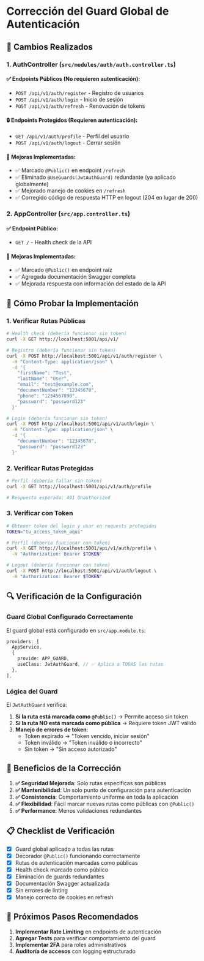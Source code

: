 # Corrección del Guard Global de Autenticación

## 🔧 Cambios Realizados

### 1. **AuthController** (`src/modules/auth/auth.controller.ts`)

#### ✅ Endpoints Públicos (No requieren autenticación):

- `POST /api/v1/auth/register` - Registro de usuarios
- `POST /api/v1/auth/login` - Inicio de sesión
- `POST /api/v1/auth/refresh` - Renovación de tokens

#### 🔒 Endpoints Protegidos (Requieren autenticación):

- `GET /api/v1/auth/profile` - Perfil del usuario
- `POST /api/v1/auth/logout` - Cerrar sesión

#### 🔄 Mejoras Implementadas:

- ✅ Marcado `@Public()` en endpoint `/refresh`
- ✅ Eliminado `@UseGuards(JwtAuthGuard)` redundante (ya aplicado globalmente)
- ✅ Mejorado manejo de cookies en `/refresh`
- ✅ Corregido código de respuesta HTTP en logout (204 en lugar de 200)

### 2. **AppController** (`src/app.controller.ts`)

#### ✅ Endpoint Público:

- `GET /` - Health check de la API

#### 🔄 Mejoras Implementadas:

- ✅ Marcado `@Public()` en endpoint raíz
- ✅ Agregada documentación Swagger completa
- ✅ Mejorada respuesta con información del estado de la API

## 🧪 Cómo Probar la Implementación

### 1. **Verificar Rutas Públicas**

```bash
# Health check (debería funcionar sin token)
curl -X GET http://localhost:5001/api/v1/

# Registro (debería funcionar sin token)
curl -X POST http://localhost:5001/api/v1/auth/register \
  -H "Content-Type: application/json" \
  -d '{
    "firstName": "Test",
    "lastName": "User",
    "email": "test@example.com",
    "documentNumber": "12345678",
    "phone": "1234567890",
    "password": "password123"
  }'

# Login (debería funcionar sin token)
curl -X POST http://localhost:5001/api/v1/auth/login \
  -H "Content-Type: application/json" \
  -d '{
    "documentNumber": "12345678",
    "password": "password123"
  }'
```

### 2. **Verificar Rutas Protegidas**

```bash
# Perfil (debería fallar sin token)
curl -X GET http://localhost:5001/api/v1/auth/profile

# Respuesta esperada: 401 Unauthorized
```

### 3. **Verificar con Token**

```bash
# Obtener token del login y usar en requests protegidos
TOKEN="tu_access_token_aqui"

# Perfil (debería funcionar con token)
curl -X GET http://localhost:5001/api/v1/auth/profile \
  -H "Authorization: Bearer $TOKEN"

# Logout (debería funcionar con token)
curl -X POST http://localhost:5001/api/v1/auth/logout \
  -H "Authorization: Bearer $TOKEN"
```

## 🔍 Verificación de la Configuración

### Guard Global Configurado Correctamente

El guard global está configurado en `src/app.module.ts`:

```typescript
providers: [
  AppService,
  {
    provide: APP_GUARD,
    useClass: JwtAuthGuard, // ✅ Aplica a TODAS las rutas
  },
],
```

### Lógica del Guard

El `JwtAuthGuard` verifica:

1. **Si la ruta está marcada como `@Public()`** → Permite acceso sin token
2. **Si la ruta NO está marcada como pública** → Requiere token JWT válido
3. **Manejo de errores de token**:
   - Token expirado → "Token vencido, iniciar sesión"
   - Token inválido → "Token inválido o incorrecto"
   - Sin token → "Sin acceso autorizado"

## 🚀 Beneficios de la Corrección

1. **✅ Seguridad Mejorada**: Solo rutas específicas son públicas
2. **✅ Mantenibilidad**: Un solo punto de configuración para autenticación
3. **✅ Consistencia**: Comportamiento uniforme en toda la aplicación
4. **✅ Flexibilidad**: Fácil marcar nuevas rutas como públicas con `@Public()`
5. **✅ Performance**: Menos validaciones redundantes

## 📋 Checklist de Verificación

- [x] Guard global aplicado a todas las rutas
- [x] Decorador `@Public()` funcionando correctamente
- [x] Rutas de autenticación marcadas como públicas
- [x] Health check marcado como público
- [x] Eliminación de guards redundantes
- [x] Documentación Swagger actualizada
- [x] Sin errores de linting
- [x] Manejo correcto de cookies en refresh

## 🔮 Próximos Pasos Recomendados

1. **Implementar Rate Limiting** en endpoints de autenticación
2. **Agregar Tests** para verificar comportamiento del guard
3. **Implementar 2FA** para roles administrativos
4. **Auditoría de accesos** con logging estructurado
